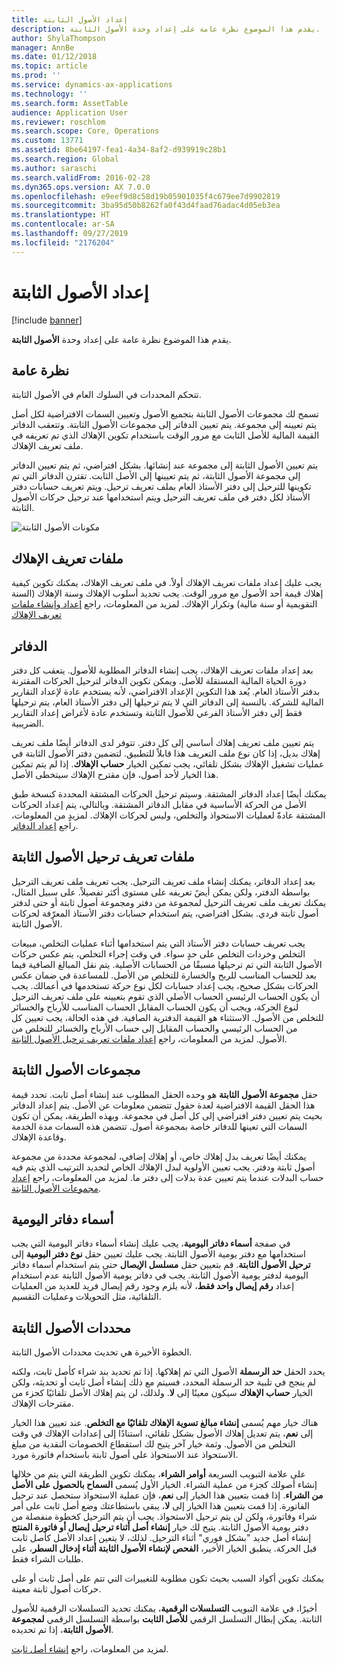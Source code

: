 ```yaml
---
title: إعداد الأصول الثابتة
description: يقدم هذا الموضوع نظرة عامة على إعداد وحدة الأصول الثابتة.
author: ShylaThompson
manager: AnnBe
ms.date: 01/12/2018
ms.topic: article
ms.prod: ''
ms.service: dynamics-ax-applications
ms.technology: ''
ms.search.form: AssetTable
audience: Application User
ms.reviewer: roschlom
ms.search.scope: Core, Operations
ms.custom: 13771
ms.assetid: 8be64197-fea1-4a34-8af2-d939919c28b1
ms.search.region: Global
ms.author: saraschi
ms.search.validFrom: 2016-02-28
ms.dyn365.ops.version: AX 7.0.0
ms.openlocfilehash: e9eef9d8c58d19b05901035f4c679ee7d9902819
ms.sourcegitcommit: 3ba95d50b8262fa0f43d4faad76adac4d05eb3ea
ms.translationtype: HT
ms.contentlocale: ar-SA
ms.lasthandoff: 09/27/2019
ms.locfileid: "2176204"
---
```

# <a name="set-up-fixed-assets"></a>إعداد الأصول الثابتة

[!include [banner](../includes/banner.md)]

يقدم هذا الموضوع نظرة عامة على إعداد وحدة **الأصول الثابتة**.

## <a name="overview"></a>نظرة عامة

تتحكم المحددات في السلوك العام في الأصول الثابتة.

تسمح لك مجموعات الأصول الثابتة بتجميع الأصول وتعيين السمات الافتراضية لكل أصل يتم تعيينه إلى مجموعة. يتم تعيين الدفاتر إلى مجموعات الأصول الثابتة. وتتعقب الدفاتر القيمة المالية للأصل الثابت مع مرور الوقت باستخدام تكوين الإهلاك الذي تم تعريفه في ملف تعريف الإهلاك.

يتم تعيين الأصول الثابتة إلى مجموعة عند إنشائها. بشكل افتراضي، ثم يتم تعيين الدفاتر إلى مجموعة الأصول الثابتة، ثم يتم تعيينها إلى الأصل الثابت. تقترن الدفاتر التي تم تكوينها للترحيل إلى دفتر الأستاذ العام بملف تعريف ترحيل. ويتم تعريف حسابات دفتر الأستاذ لكل دفتر في ملف تعريف الترحيل ويتم استخدامها عند ترحيل حركات الأصول الثابتة.

![مكونات الأصول الثابتة](./media/FAComponents_Updated.png)

## <a name="depreciation-profiles"></a>ملفات تعريف الإهلاك

يجب عليك إعداد ملفات تعريف الإهلاك أولاً. في ملف تعريف الإهلاك، يمكنك تكوين كيفية إهلاك قيمة أحد الأصول مع مرور الوقت. يجب تحديد أسلوب الإهلاك وسنة الإهلاك (السنة التقويمية أو سنة مالية) وتكرار الإهلاك. لمزيد من المعلومات، راجع [إعداد وإنشاء ملفات تعريف الإهلاك‬](tasks/set-up-depreciation-profiles.md)

## <a name="books"></a>الدفاتر

بعد إعداد ملفات تعريف الإهلاك، يجب إنشاء الدفاتر المطلوبة للأصول. يتعقب كل دفتر دورة الحياة المالية المستقلة للأصل. ويمكن تكوين الدفاتر لترحيل الحركات المقترنة بدفتر الأستاذ العام. يُعد هذا التكوين الإعداد الافتراضي، لأنه يستخدم عادة لإعداد التقارير المالية للشركة. بالنسبة إلى الدفاتر التي لا يتم ترحيلها إلى دفتر الأستاذ العام، يتم ترحيلها فقط إلى دفتر الأستاذ الفرعي للأصول الثابتة وتستخدم عادة لأغراض إعداد التقارير الضريبية.

يتم تعيين ملف تعريف إهلاك أساسي إلى كل دفتر. تتوفر لدى الدفاتر أيضًا ملف تعريف إهلاك بديل، إذا كان نوع ملف التعريف هذا قابلاً للتطبيق. لتضمين دفتر الأصول الثابتة في عمليات تشغيل الإهلاك بشكل تلقائي، يجب تمكين الخيار **حساب الإهلاك**. إذا لم يتم تمكين هذا الخيار لأحد أصول، فإن مقترح الإهلاك سيتخطى الأصل.

يمكنك أيضًا إعداد الدفاتر المشتقة. وسيتم ترحيل الحركات المشتقة المحددة كنسخة طبق الأصل من الحركة الأساسية في مقابل الدفاتر المشتقة. وبالتالي، يتم إعداد الحركات المشتقة عادةّ لعمليات الاستحواذ والتخلص، وليس لحركات الإهلاك. لمزيدٍ من المعلومات، راجع [إعداد الدفاتر](tasks/set-up-value-models.md).

## <a name="fixed-asset-posting-profiles"></a>ملفات تعريف ترحيل الأصول الثابتة

بعد إعداد الدفاتر، يمكنك إنشاء ملف تعريف الترحيل. يجب تعريف ملف تعريف الترحيل بواسطة الدفتر، ولكن يمكن أيضً تعريفه على مستوى أكثر تفصيلاً. على سبيل المثال، يمكنك تعريف ملف تعريف الترحيل لمجموعة من دفتر ومجموعة أصول ثابتة أو حتى لدفتر أصول ثابتة فردي. بشكل افتراضي، يتم استخدام حسابات دفتر الأستاذ المعرّفة لحركات الأصول الثابتة.

يجب تعريف حسابات دفتر الأستاذ التي يتم استخدامها أثناء عمليات التخلص، مبيعات التخلص وخردات التخلص على حدٍ سواء. في وقت إجراء التخلص، يتم عكس حركات الأصول الثابتة التي تم ترحيلها مسبقًا من الحسابات الأصلية. يتم نقل المبالغ الصافية فيما بعد للحساب المناسب للربح والخسارة للتخلص من الأصل. للمساعدة في ضمان عكس الحركات بشكل صحيح، يجب إعداد حسابات لكل نوع حركة تستخدمها في أعمالك. يجب أن يكون الحساب الرئيسي الحساب الأصلي الذي تقوم بتعيينه على ملف تعريف الترحيل لنوع الحركة، ويجب أن يكون الحساب المقابل الحساب المناسب للأرباح والخسائر للتخلص من الأصول.‬ الاستثناء هو القيمة الدفترية الصافية. في هذه الحالة، يجب تعيين كل من الحساب الرئيسي والحساب المقابل إلى حساب الأرباح والخسائر للتخلص من الأصول. لمزيد من المعلومات، راجع [إعداد ملفات تعريف ترحيل الأصول الثابتة‬](tasks/set-up-fixed-asset-posting-profiles.md).

## <a name="fixed-asset-groups"></a>مجموعات الأصول الثابتة

حقل **مجموعة الأصول الثابتة** هو وحده الحقل المطلوب عند إنشاء أصل ثابت. تحدد قيمة هذا الحقل القيمة الافتراضية لعدة حقول تتضمن معلومات عن الأصل. يتم إعداد الدفاتر بحيث يتم تعيين دفتر افتراضي إلى كل أصل في مجموعة. وبهذه الطريقة، يمكن أن تكون السمات التي تعينها للدفاتر خاصة بمجموعة أصول. تتضمن هذه السمات مدة الخدمة وقاعدة الإهلاك.

يمكنك أيضًا تعريف بدل إهلاك خاص، أو إهلاك إضافي‬، لمجموعة محددة من مجموعة أصول ثابتة ودفتر. يجب تعيين الأولوية لبدل الإهلاك الخاص لتحديد الترتيب الذي يتم فيه حساب البدلات عندما يتم تعيين عدة بدلات إلى دفتر ما. لمزيد من المعلومات، راجع [إعداد مجموعات الأصول الثابتة‬](tasks/set-up-fixed-asset-groups.md).

## <a name="journal-names"></a>أسماء دفاتر اليومية

في صفجة **أسماء دفاتر اليومية**، يجب عليك إنشاء أسماء دفاتر اليومية التي يجب استخدامها مع دفتر يومية الأصول الثابتة. يجب عليك تعيين حقل **نوع دفتر اليومية** إلى **ترحيل الأصول الثابتة**. قم بتعيين حقل **مسلسل الإيصال** حتى يتم استخدام أسماء دفاتر اليومية لدفتر يومية الأصول الثابتة. يجب في دفاتر يومية الأصول الثابتة عدم استخدام إعداد **رقم إيصال واحد فقط**، لأنه يلزم وجود رقم إيصال فريد للعديد من العمليات التلقائية، مثل التحويلات وعمليات التقسيم.

## <a name="fixed-asset-parameters"></a>محددات الأصول الثابتة

الخطوة الأخيرة هي تحديث محددات الأصول الثابتة.

يحدد الحقل **حد الرسملة** الأصول التي تم إهلاكها. إذا تم تحديد بند شراء كأصل ثابت، ولكنه لم ينجح في تلبية حد الرسملة المحدد، فسيتم مع ذلك إنشاء أصل ثابت أو تحديثه، ولكن الخيار **حساب الإهلاك** سيكون معينًا إلى **لا**. ولذلك، لن يتم إهلاك الأصل تلقائيًا كجزء من مقترحات الإهلاك.

هناك خيار مهم يُسمى **إنشاء مبالغ تسوية الإهلاك تلقائيًا مع التخلص‬**. عند تعيين هذا الخيار إلى **نعم**، يتم تعديل إهلاك الأصول بشكل تلقائي، استنادًا إلى إعدادات الإهلاك في وقت التخلص من الأصول. وثمة خيار آخر يتيح لك استقطاع الخصومات النقدية من مبلغ الاستحواذ عند الاستحواذ على أصول ثابتة باستخدام فاتورة مورد.

على علامة التبويب السريعة **أوامر الشراء**، يمكنك تكوين الطريقة التي يتم من خلالها إنشاء أصولك كجزء من عملية الشراء. الخيار الأول يُسمى **السماح بالحصول على الأصل من الشراء**. إذا قمت بتعيين هذا الخيار إلى **نعم**، فإن عملية الاستحواذ ستحصل عند ترحيل الفاتورة. إذا قمت بتعيين هذا الخيار إلى **لا**، يبقى باستطاعتك وضع أصل ثابت على أمر شراء وفاتورة، ولكن لن يتم ترحيل الاستحواذ. يجب أن يتم الترحيل كخطوة منفصلة من دفتر يومية الأصول الثابتة. يتيح لك خيار **إنشاء أصل أثناء ترحيل إيصال أو فاتورة المنتج** إنشاء أصل جديد "بشكل فوري" أثناء الترحيل. لذلك، لا يتعين إعداد الأصل كأصل ثابت قبل الحركة. ينطبق الخيار الأخير، **الفحص لإنشاء الأصول الثابتة أثناء إدخال السطر‬**، على طلبات الشراء فقط.

يمكنك تكوين أكواد السبب بحيث تكون مطلوبة للتغييرات التي تتم على أصل ثابت أو على حركات أصول ثابتة معينة.

أخيرًا، في علامة التبويب **التسلسلات الرقمية**، يمكنك تحديد التسلسلات الرقمية‬ للأصول الثابتة. يمكن إبطال التسلسل الرقمي **للأصل الثابت** بواسطة التسلسل الرقمي **لمجموعة الأصول الثابتة**، إذا تم تحديده.

لمزيد من المعلومات، راجع [إنشاء أصل ثابت](tasks/create-fixed-asset.md).
